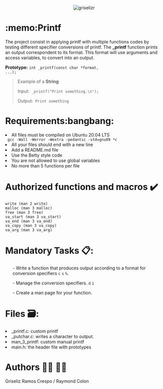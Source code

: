 <p align="center"> <img src=https://media.giphy.com/media/PI3QGKFN6XZUCMMqJm/giphy.gif alt="griselizr" /> </p>
<h1>:memo:Printf</h1>
<p> The project consist in applying  printf with multiple functions codes by testing different specifier conversions of printf. The  <strong>_printf</strong> function prints an output correspondent to its format.
This format will use arguments and access variables, to convert into an output. </p>

 <strong> Prototype:</strong> <code>int _printf(const char *format, ...);</code>
> Example of a <strong> String </strong>
>  <p> Input:<code> _printf("Print something.\n"); </code> </p>
> <p> Output:<code> Print something </code> </p>
<h1> Requirements:bangbang: </h1>
<li> All files must be compiled on Ubuntu 20.04 LTS </li>
<code> gcc -Wall -Werror -Wextra -pedantic -std=gnu89 *c </code> 
<li> All your files should end with a new line </li>
<li> Add a README.md file </li>
<li> Use the Betty style code </li> 
<li> You are not allowed to use global variables </li>
<li> No more than 5 functions per file </li>  
<h1> Authorized functions and macros ✔️</h1>

    write (man 2 write)
    malloc (man 3 malloc)
    free (man 3 free)
    va_start (man 3 va_start)
    va_end (man 3 va_end)
    va_copy (man 3 va_copy)
    va_arg (man 3 va_arg)
    
<h1> Mandatory Tasks 📋:</h1>
<ul>- Write a function that produces output according to a format for conversion specifiers <code>c</code> <code>s</code> <code>%</code>. </ul>
<ul>- Manage the conversion specifiers. <code>d</code> <code>i</code> </ul>
<ul>- Create a man page for your function.</ul>
<h1> Files 🗃️:</h1>
<li>_printf.c: custom printf
<li>_putchar.c: writes a character to output.
<li> man_3_printf:<//li> custom manual printf
<li> main.h: <//li> the header file with prototypes
<h1>Authors 👩‍💻 🧑‍💻 </h1>
Griseliz Ramos Crespo /  Raymond Colon
